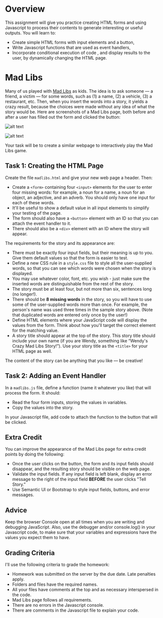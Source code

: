 # Overview

This assignment will give you practice creating HTML forms and using Javascript to process their contents to generate interesting or useful outputs. You will learn to:

* Create simple HTML forms with input elements and a button,
* Write Javascript functions that are used as event handlers,
* Incorporate conditional execution of code , and display results to the user, by dynamically changing the HTML page.

# Mad Libs

Many of us played with [Mad Libs](https://en.wikipedia.org/wiki/Mad_Libs) as kids. The idea is to ask someone — a friend, a victim — for some words, such as (1) a name, (2) a vehicle, (3) a restaurant, etc. Then, when you insert the words into a story, it yields a crazy result, because the choices were made without any idea of what the story would be. Here are screenshots of a Mad Libs page, both before and after a user has filled out the form and clicked the button:

![alt text](http://mysite.pratt.edu/~etrainer/Lab3/madlibs-1.png "Before")

![alt text](http://mysite.pratt.edu/~etrainer/Lab3/madlibs-2.png "After")

Your task will be to create a similar webpage to interactively play the Mad Libs game.

## Task 1: Creating the HTML Page

Create the file `madlibs.html` and give your new web page a header. Then:
* Create a `<form>` containing four `<input>` elements for the user to enter four missing words: for example, a noun for a name, a noun for an object, an adjective, and an adverb. You should only have one input for each of these words.
* It'll be useful to show a default value in all input elements to simplify your testing of the page.
* The form should also have a `<button>` element with an ID so that you can attach the event handler to it.
* There should also be a `<div>` element with an ID where the story will appear.


The requirements for the story and its appearance are:

* There must be exactly four input fields, but their meaning is up to you. Give them default values so that the form is easier to test.
* Define a new CSS rule in a `style.css` file to style all the user-supplied words, so that you can see which words were chosen when the story is displayed.
* You may use whatever color, font, etc. you wish - just make sure the inserted words are distinguishable from the rest of the story.
* The story must be at least four, but not more than six, sentences long (no longer!).
* There should be **8 missing words** in the story, so you will have to use some of the user-supplied words more than once. For example, the person's name was used three times in the sample story above. (Note that duplicated words are entered only once by the user!)
* Define HTML elements where your JavaScript code will display the values from the form. Think about how you'll target the correct element for the matching value.
* A story title should appear at the top of the story. This story title should include your own name (if you are Wendy, something like “Wendy's Crazy Mad Libs Story!”). Use your story title as the `<title>` for your HTML page as well.

The content of the story can be anything that you like — be creative!

## Task 2: Adding an Event Handler

In a `madlibs.js` file, define a function (name it whatever you like) that will process the form.  It should:
* Read the four form inputs, storing the values in variables.
* Copy the values into the story.

In your Javascript file, add code to attach the function to the button that will be clicked.

## Extra Credit

You can improve the appearance of the Mad Libs page for extra credit points by doing the following:

* Once the user clicks on the button, the form and its input fields should disappear, and the resulting story should be visible on the web page.
* Validate the input fields. If any input field is left blank, display an error message to the right of the input field **BEFORE** the user clicks "Tell Story."
* Use Semantic UI or Bootstrap to style input fields, buttons, and error messages.

## Advice
Keep the browser Console open at all times when you are writing and debugging JavaScript. Also, use the debugger and/or console.log() in your Javascript code, to make sure that your variables and expressions have the values you expect them to have.

## Grading Criteria

I'll use the following criteria to grade the homework:
* Homework was submitted on the server by the due date. Late penalties apply.
* Folders and files have the required names.
* All your files have comments at the top and as necessary interspersed in the code.
* Mad Libs page follows all requirements.
* There are no errors in the Javascript console.
* There are comments in the Javascript file to explain your code.